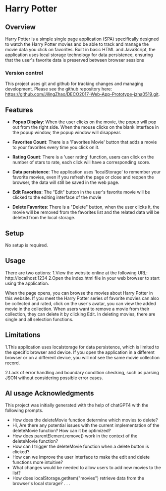 # Harry Potter

## Overview

Harry Potter is a simple single page application (SPA) specifically designed to watch the Harry Potter movies and be able to track and manage the movie data you click on favorites. Built in basic HTML and JavaScript, the application uses local storage technology for data persistence, ensuring that the user's favorite data is preserved between browser sessions

### Version control

This project uses git and github for tracking changes and managing development. Please see the github repository here: https://github.com/JilingZhao/DECO2017-Web-App-Prototype-jzha0519.git.

## Features

- **Popup Display**: When the user clicks on the movie, the popup will pop out from the right side. When the mouse clicks on the blank interface in the popup window, the popup window will disappear.

- **Favorites Count**: There is a 'Favorites Movie' button that adds a movie to your favorites every time you click on it.

- **Rating Count**: There is a 'user rating' function, users can click on the number of stars to rate, each click will have a corresponding score.

- **Data persistence**: The application uses 'localStorage' to remember your favorite movies, even if you refresh the page or close and reopen the browser, the data will still be saved in the web page.

- **Edit Favorites**: The "Edit" button in the user's favorite movie will be clicked to the editing interface of the movie

- **Delete Favorites**: There is a "Delete" button, when the user clicks it, the movie will be removed from the favorites list and the related data will be deleted from the local storage.

## Setup

No setup is required.

## Usage

There are two options:
1.View the website online at the following URL: http://localhost:1234
2.Open the index.html file in your web browser to start using the application.


When the page opens, you can browse the movies about Harry Potter in this website. If you meet the Harry Potter series of favorite movies can also be collected and rated, click on the user's avatar, you can view the added movie in the collection. When users want to remove a movie from their collection, they can delete it by clicking Edit. In deleting movies, there are single and all selection functions.


## Limitations

1.This application uses localstorage for data persistence, which is limited to the specific browser and device. If you open the application in a different browser or on a different device, you will not see the same movie collection record.

2.Lack of error handling and boundary condition checking, such as parsing JSON without considering possible error cases.

## AI usage Acknowledgments

This project was initially generated with the help of chatGPT4 with the following prompts.
- How does the deleteMovie function determine which movies to delete?
- Hi, Are there any potential issues with the current implementation of the deleteMovie function? How can it be optimized?
- How does parentElement.remove() work in the context of the deleteMovie function?
- How can I trigger the deleteMovie function when a delete button is clicked?
- How can we improve the user interface to make the edit and delete functions more intuitive?
- What changes would be needed to allow users to add new movies to the list?
- How does localStorage.getItem("movies") retrieve data from the browser's local storage? . . .
